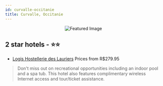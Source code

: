 ```yaml
---
id: curvalle-occitanie
title: Curvalle, Occitanie
---
```


<center><img src="https://i.travelapi.com/hotels/4000000/3810000/3808600/3808585/2d9158de_z.jpg" alt="Featured Image" /></center>


##  2 star hotels - ⭐️⭐️

-    [Logis Hostellerie des Lauriers](https://us.hurb.com/hotels/curvalle/logis-hostellerie-des-lauriers-JNP-JP285326?cmp=18055) Prices from R$279.95
   > Don't miss out on recreational opportunities including an indoor pool and a spa tub. This hotel also features complimentary wireless Internet access and tour/ticket assistance.
